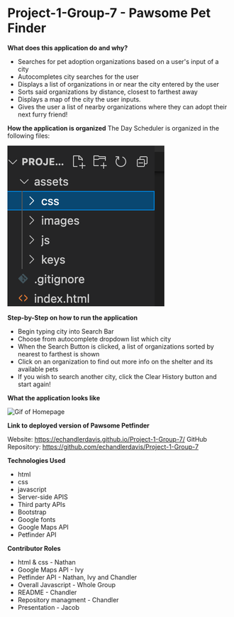 # Project-1-Group-7 - Pawsome Pet Finder

 **What does this application do and why?**

* Searches for pet adoption organizations based on a user's input of a city
* Autocompletes city searches for the user 
* Displays a list of organizations in or near the city entered by the user
* Sorts said organizations by distance, closest to farthest away
* Displays a map of the city the user inputs. 
* Gives the user a list of nearby organizations where they can adopt their next furry friend!

**How the application is organized**
The Day Scheduler is organized in the following files:

![Files](./assets/images/FilesImage.png)

**Step-by-Step on how to run the application**
* Begin typing city into Search Bar
* Choose from autocomplete dropdown list which city 
* When the Search Button is clicked, a list of organizations sorted by nearest to farthest is shown
* Click on an organization to find out more info on the shelter and its available pets
* If you wish to search another city, click the Clear History button and start again!

**What the application looks like**

![Gif of Homepage](./assets/images/PawsomePetfinderGif.gif)

**Link to deployed version of Pawsome Petfinder**

Website: https://echandlerdavis.github.io/Project-1-Group-7/
GitHub Repository: https://github.com/echandlerdavis/Project-1-Group-7

**Technologies Used** 

* html
* css
* javascript
* Server-side APIS
* Third party APIs
* Bootstrap
* Google fonts
* Google Maps API
* Petfinder API

**Contributor Roles**

* html & css - Nathan
* Google Maps API - Ivy
* Petfinder API - Nathan, Ivy and Chandler
* Overall Javascript - Whole Group
* README - Chandler
* Repository managment - Chandler
* Presentation - Jacob 
